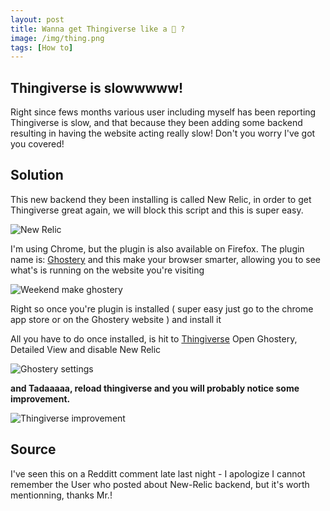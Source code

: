 ```yaml
---
layout: post
title: Wanna get Thingiverse like a 🚀 ?
image: /img/thing.png
tags: [How to]
---
```


## Thingiverse is slowwwww!

Right since fews months various user including myself has been reporting Thingiverse is slow, and that because they been adding some backend resulting in having the website acting really slow! Don't you worry I've got you covered!

## Solution

This new backend they been installing is called New Relic, in order to get Thingiverse great again, we will block this script and this is super easy.

![New Relic](https://i.gyazo.com/f2005d97351f58523e329a32df2a3005.png)

I'm using Chrome, but the plugin is also available on Firefox. The plugin name is: [Ghostery](https://www.ghostery.com/) and this make your browser smarter, allowing you to see what's is running on the website you're visiting

![Weekend make ghostery](https://i.gyazo.com/87f747e87149e891db204cfa1074dcfa.png)

Right so once you're plugin is installed ( super easy just go to the chrome app store or on the Ghostery website ) and install it

All you have to do once installed, is hit to [Thingiverse](https://www.thingiverse.com) Open Ghostery, Detailed View and disable New Relic

![Ghostery settings](https://i.gyazo.com/059670fc4c23d7e447d508b67c0997e1.png)

**and Tadaaaaa, reload thingiverse and you will probably notice some improvement.**

![Thingiverse improvement](https://i.gyazo.com/2b8fcce4246f9462339d4701c565fa61.gif)

## Source

I've seen this on a Redditt comment late last night - I apologize I cannot remember the User who posted about New-Relic backend, but it's worth mentionning, thanks Mr.!
